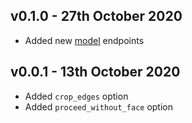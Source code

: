 ## v0.1.0 - 27th October 2020

- Added new [model](models) endpoints

## v0.0.1 - 13th October 2020

- Added `crop_edges` option
- Added `proceed_without_face` option